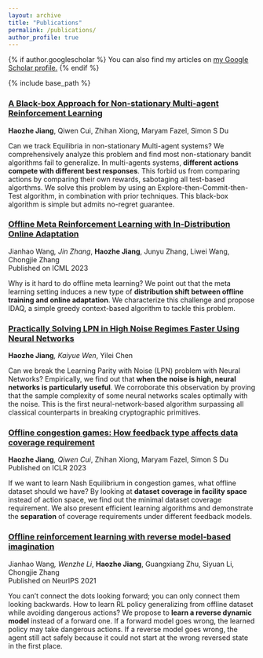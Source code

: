 ```yaml
---
layout: archive
title: "Publications"
permalink: /publications/
author_profile: true
---
```


{% if author.googlescholar %}
  You can also find my articles on <u><a href="{{author.googlescholar}}">my Google Scholar profile</a>.</u>
{% endif %}

{% include base_path %}

### [A Black-box Approach for Non-stationary Multi-agent Reinforcement Learning](https://arxiv.org/pdf/2306.07465.pdf)  
**Haozhe Jiang**, Qiwen Cui, Zhihan Xiong, Maryam Fazel, Simon S Du

Can we track Equilibria in non-stationary Multi-agent systems? We comprehensively analyze this problem and find most non-stationary bandit algorithms fail to generalize. In multi-agents systems, **different actions compete with different best responses**. This forbid us from comparing actions by comparing their own rewards, sabotaging all test-based algorthms. We solve this problem by using an Explore-then-Commit-then-Test algorithm, in combination with prior techniques. This black-box algorithm is simple but admits no-regret guarantee.

### [Offline Meta Reinforcement Learning with In-Distribution Online Adaptation](https://arxiv.org/pdf/2305.19529.pdf)  
Jianhao Wang<sup>*</sup>, Jin Zhang<sup>*</sup>, **Haozhe Jiang**, Junyu Zhang, Liwei Wang, Chongjie Zhang  
Published on ICML 2023

Why is it hard to do offline meta learning? We point out that the meta learning setting induces a new type of **distribution shift between offline training and online adaptation**. We characterize this challenge and propose IDAQ, a simple greedy context-based algorithm to tackle this problem.

### [Practically Solving LPN in High Noise Regimes Faster Using Neural Networks](https://arxiv.org/pdf/2303.07987.pdf)  
**Haozhe Jiang**<sup>*</sup>, Kaiyue Wen<sup>*</sup>, Yilei Chen

Can we break the Learning Parity with Noise (LPN) problem with Neural Networks? Empirically, we find out that **when the noise is high, neural networks is particularly useful**. We corroborate this observation by proving that the sample complexity of some neural networks scales optimally with the noise. This is the first neural-network-based algorithm surpassing all classical counterparts in breaking cryptographic primitives.

### [Offline congestion games: How feedback type affects data coverage requirement](https://arxiv.org/pdf/2210.13396.pdf)  
**Haozhe Jiang**<sup>*</sup>, Qiwen Cui<sup>*</sup>, Zhihan Xiong, Maryam Fazel, Simon S Du  
Published on ICLR 2023

If we want to learn Nash Equilibrium in congestion games, what offline dataset should we have? By looking at **dataset coverage in facility space** instead of action space, we find out the minimal dataset coverage requirement. We also present efficient learning algorithms and demonstrate the **separation** of coverage requirements under different feedback models.

### [Offline reinforcement learning with reverse model-based imagination](https://proceedings.neurips.cc/paper_files/paper/2021/file/f5e647292cc4e1064968ca62bebe7e47-Paper.pdf)  
Jianhao Wang<sup>*</sup>, Wenzhe Li<sup>*</sup>, **Haozhe Jiang**, Guangxiang Zhu, Siyuan Li, Chongjie Zhang  
Published on NeurIPS 2021  

You can’t connect the dots looking forward; you can only connect them looking backwards. How to learn RL policy generalizing from offline dataset while avoiding dangerous actions? We propose to **learn a reverse dynamic model** instead of a forward one. If a forward model goes wrong, the learned policy may take dangerous actions. If a reverse model goes wrong, the agent still act safely because it could not start at the wrong reversed state in the first place.
